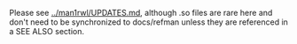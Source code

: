 Please see [../man1rwl/UPDATES.md](../man1rwl/UPDATES.md),
although .so files are rare here and don't need to be synchronized
to docs/refman unless they are referenced in a SEE ALSO section.
